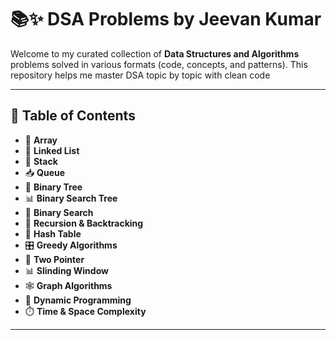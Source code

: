 # 📚✨ DSA Problems by Jeevan Kumar

Welcome to my curated collection of **Data Structures and Algorithms** problems solved in various formats (code, concepts, and patterns). This repository helps me master DSA topic by topic with clean code

---

## 📌 Table of Contents

- 🔢 **Array**
- 🔗 **Linked List**
- 🧮 **Stack**
- 📥 **Queue**
- 🌲 **Binary Tree**
- 📊 **Binary Search Tree**
- 🎯 **Binary Search**
- 🧠 **Recursion & Backtracking**
- 🧩 **Hash Table**
- 🎛️ **Greedy Algorithms**
- 🔁 **Two Pointer**
- 📊 **Slinding Window**
- 🕸️ **Graph Algorithms**
- 🔄 **Dynamic Programming**
- ⏱️ **Time & Space Complexity**


---


